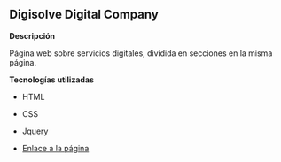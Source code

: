 ## Digisolve Digital Company

**Descripción**

Página web sobre servicios digitales, dividida en secciones en la misma página.

**Tecnologías utilizadas**

* HTML
* CSS
* Jquery

* [Enlace a la página]()
